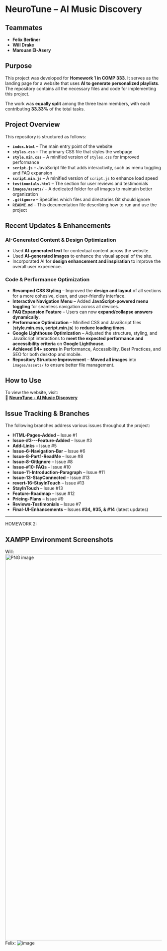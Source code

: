 # NeuroTune – AI Music Discovery

## Teammates

- **Felix Berliner**
- **Will Drake**
- **Marouan El-Asery**

## Purpose

This project was developed for **Homework 1 in COMP 333**. It serves as the landing page for a website that uses **AI to generate personalized playlists**. The repository contains all the necessary files and code for implementing this project.

The work was **equally split** among the three team members, with each contributing **33.33%** of the total tasks.

## Project Overview

This repository is structured as follows:

- **`index.html`** – The main entry point of the website
- **`styles.css`** – The primary CSS file that styles the webpage
- **`style.min.css`** – A minified version of `styles.css` for improved performance
- **`script.js`** – JavaScript file that adds interactivity, such as menu toggling and FAQ expansion
- **`script.min.js`** – A minified version of `script.js` to enhance load speed
- **`testimonials.html`** – The section for user reviews and testimonials
- **`images/assets/`** – A dedicated folder for all images to maintain better organization
- **`.gitignore`** – Specifies which files and directories Git should ignore
- **`README.md`** – This documentation file describing how to run and use the project

## Recent Updates & Enhancements

### **AI-Generated Content & Design Optimization**
- Used **AI-generated text** for contextual content across the website.
- Used **AI-generated images** to enhance the visual appeal of the site.
- Incorporated AI for **design enhancement and inspiration** to improve the overall user experience.

### **Code & Performance Optimization**
- **Revamped CSS Styling** – Improved the **design and layout** of all sections for a more cohesive, clean, and user-friendly interface.
- **Interactive Navigation Menu** – Added **JavaScript-powered menu toggling** for seamless navigation across all devices.
- **FAQ Expansion Feature** – Users can now **expand/collapse answers dynamically**.
- **Performance Optimization** – Minified CSS and JavaScript files (**style.min.css, script.min.js**) to **reduce loading times**.
- **Google Lighthouse Optimization** – Adjusted the structure, styling, and JavaScript interactions to **meet the expected performance and accessibility criteria** on **Google Lighthouse**.
- **Achieved 94+ scores** in Performance, Accessibility, Best Practices, and SEO for both desktop and mobile.
- **Repository Structure Improvement** – **Moved all images** into `images/assets/` to ensure better file management.

## How to Use

To view the website, visit:  
🔗 **[NeuroTune - AI Music Discovery](https://felixberliner1.github.io/COMP333-SWE/)**

## Issue Tracking & Branches

The following branches address various issues throughout the project:

- **HTML-Pages-Added** – Issue #1
- **Issue-#3---Feature-Added** – Issue #3
- **Add-Links** – Issue #5
- **Issue-6-Navigation-Bar** – Issue #6
- **Issue-8-Part1-ReadMe** – Issue #8
- **Issue-8-GitIgnore** – Issue #8
- **Issue-#10-FAQs** – Issue #10
- **Issue-11-Introduction-Paragraph** – Issue #11
- **Issue-13-StayConnected** – Issue #13
- **revert-16-StayInTouch** – Issue #13
- **StayInTouch** – Issue #13
- **Feature-Roadmap** – Issue #12
- **Pricing-Plans** – Issue #9
- **Reviews-Testimonials** – Issue #7
- **Final-UI-Enhancements** – Issues **#34, #35, & #14** (latest updates)
---------------------------------------------------------------------------------------------------------------------------------------------------------------------------------------------------
HOMEWORK 2:

## XAMPP Environment Screenshots

Will:
<img width="1237" alt="PNG image" src="https://github.com/user-attachments/assets/3d31875d-06a7-4d18-a5d6-a60299d0e35f" />
Felix:
![image](https://github.com/user-attachments/assets/7b59a3f7-851e-4fa4-b562-cf743a870229)

